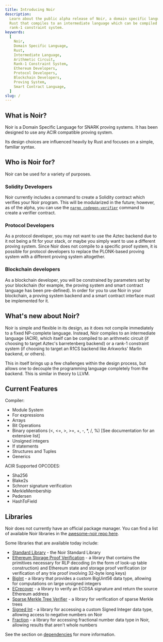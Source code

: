 ```yaml
---
title: Introducing Noir
description:
  Learn about the public alpha release of Noir, a domain specific language heavily influenced by
  Rust that compiles to an intermediate language which can be compiled to an arithmetic circuit or a
  rank-1 constraint system.
keywords:
  [
    Noir,
    Domain Specific Language,
    Rust,
    Intermediate Language,
    Arithmetic Circuit,
    Rank-1 Constraint System,
    Ethereum Developers,
    Protocol Developers,
    Blockchain Developers,
    Proving System,
    Smart Contract Language,
  ]
slug: /
---
```


## What is Noir?

Noir is a Domain Specific Language for SNARK proving systems. It has been designed to use any ACIR compatible proving system.

Its design choices are influenced heavily by Rust and focuses on a simple, familiar syntax.

## Who is Noir for?

Noir can be used for a variety of purposes.

### Solidity Developers

Noir currently includes a command to create a Solidity contract which verifies your Noir program. This will
be modularized in the future; however, as of the alpha, you can use the [`nargo codegen-verifier`](./nargo/commands#nargo-codegen-verifier) command to create
a verifier contract.

### Protocol Developers

As a protocol developer, you may not want to use the Aztec backend due to it not being a fit for
your stack, or maybe you simply want to use a different proving system. Since Noir does not compile
to a specific proof system, it is possible for protocol developers to replace the PLONK-based
proving system with a different proving system altogether.

### Blockchain developers

As a blockchain developer, you will be constrained by parameters set by your blockchain (for example, the
proving system and smart contract language has been pre-defined). In order for you to use Noir in
your blockchain, a proving system backend and a smart contract interface
must be implemented for it.

## What's new about Noir?

Noir is simple and flexible in its design, as it does not compile immediately to a fixed
NP-complete language. Instead, Noir compiles to an intermediate language (ACIR), which itself can be compiled
to an arithmetic circuit (if choosing to target Aztec's barretenberg backend) or a rank-1 constraint system (if choosing to target an R1CS backend like Arkworks' Marlin backend, or others).

This in itself brings up a few challenges within the design process, but allows one to decouple the programming language completely from the backend. This is similar in theory to LLVM.

## Current Features

Compiler:

- Module System
- For expressions
- Arrays
- Bit Operations
- Binary operations (\<, \<=, >, >=, +, -, \*, /, %) [See documentation for an extensive list]
- Unsigned integers
- If statements
- Structures and Tuples
- Generics

ACIR Supported OPCODES:

- Sha256
- Blake2s
- Schnorr signature verification
- MerkleMembership
- Pedersen
- HashToField

## Libraries

Noir does not currently have an official package manager. You can find a list of available Noir libraries in the [awesome-noir repo here](https://github.com/noir-lang/awesome-noir#libraries).

Some libraries that are available today include:

- [Standard Library](https://github.com/noir-lang/noir/tree/master/noir_stdlib) - the Noir Standard Library
- [Ethereum Storage Proof Verification](https://github.com/aragonzkresearch/noir-trie-proofs) - a library that contains the primitives necessary for RLP decoding (in the form of look-up table construction) and Ethereum state and storage proof verification (or verification of any trie proof involving 32-byte long keys)
- [BigInt](https://github.com/shuklaayush/noir-bigint) - a library that provides a custom BigUint56 data type, allowing for computations on large unsigned integers
- [ECrecover](https://github.com/colinnielsen/ecrecover-noir/tree/main) - a library to verify an ECDSA signature and return the source Ethereum address
- [Sparse Merkle Tree Verifier](https://github.com/vocdoni/smtverifier-noir/tree/main) - a library for verification of sparse Merkle trees
- [Signed Int](https://github.com/resurgencelabs/signed_int) - a library for accessing a custom Signed Integer data type, allowing access to negative numbers on Noir
- [Fraction](https://github.com/resurgencelabs/fraction) - a library for accessing fractional number data type in Noir, allowing results that aren't whole numbers

See the section on [dependencies](./modules_packages_crates/dependencies) for more information.
